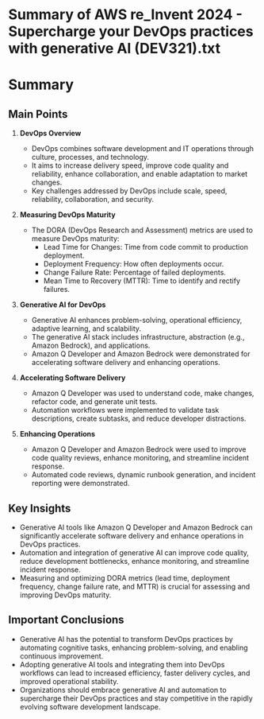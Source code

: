 # Summary of AWS re_Invent 2024 - Supercharge your DevOps practices with generative AI (DEV321).txt

# Summary

## Main Points

1. **DevOps Overview**
   - DevOps combines software development and IT operations through culture, processes, and technology.
   - It aims to increase delivery speed, improve code quality and reliability, enhance collaboration, and enable adaptation to market changes.
   - Key challenges addressed by DevOps include scale, speed, reliability, collaboration, and security.

2. **Measuring DevOps Maturity**
   - The DORA (DevOps Research and Assessment) metrics are used to measure DevOps maturity:
     - Lead Time for Changes: Time from code commit to production deployment.
     - Deployment Frequency: How often deployments occur.
     - Change Failure Rate: Percentage of failed deployments.
     - Mean Time to Recovery (MTTR): Time to identify and rectify failures.

3. **Generative AI for DevOps**
   - Generative AI enhances problem-solving, operational efficiency, adaptive learning, and scalability.
   - The generative AI stack includes infrastructure, abstraction (e.g., Amazon Bedrock), and applications.
   - Amazon Q Developer and Amazon Bedrock were demonstrated for accelerating software delivery and enhancing operations.

4. **Accelerating Software Delivery**
   - Amazon Q Developer was used to understand code, make changes, refactor code, and generate unit tests.
   - Automation workflows were implemented to validate task descriptions, create subtasks, and reduce developer distractions.

5. **Enhancing Operations**
   - Amazon Q Developer and Amazon Bedrock were used to improve code quality reviews, enhance monitoring, and streamline incident response.
   - Automated code reviews, dynamic runbook generation, and incident reporting were demonstrated.

## Key Insights

- Generative AI tools like Amazon Q Developer and Amazon Bedrock can significantly accelerate software delivery and enhance operations in DevOps practices.
- Automation and integration of generative AI can improve code quality, reduce development bottlenecks, enhance monitoring, and streamline incident response.
- Measuring and optimizing DORA metrics (lead time, deployment frequency, change failure rate, and MTTR) is crucial for assessing and improving DevOps maturity.

## Important Conclusions

- Generative AI has the potential to transform DevOps practices by automating cognitive tasks, enhancing problem-solving, and enabling continuous improvement.
- Adopting generative AI tools and integrating them into DevOps workflows can lead to increased efficiency, faster delivery cycles, and improved operational stability.
- Organizations should embrace generative AI and automation to supercharge their DevOps practices and stay competitive in the rapidly evolving software development landscape.